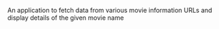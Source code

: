 An application to fetch data from various movie information URLs and
display details of the given movie name